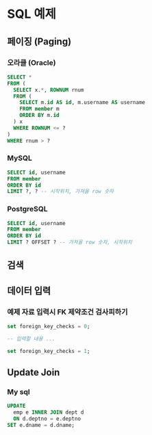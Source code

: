 # SQL 예제

## 페이징 (Paging)

### 오라클 (Oracle)

```sql
SELECT *
FROM (
  SELECT x.*, ROWNUM rnum
  FROM (
    SELECT m.id AS id, m.username AS username
    FROM member m
    ORDER BY m.id
  ) x
  WHERE ROWNUM <= ?
)
WHERE rnum > ?
```

### MySQL

```sql
SELECT id, username
FROM member
ORDER BY id
LIMIT ?, ? -- 시작위치, 가져올 row 숫자
```

### PostgreSQL

```sql
SELECT id, username
FROM member
ORDER BY id
LIMIT ? OFFSET ? -- 가져올 row 숫자, 시작위치
```

## 검색

## 데이터 입력

### 예제 자료 입력시 FK 제약조건 검사피하기

```sql
set foreign_key_checks = 0;

-- 입력할 내용 ...

set foreign_key_checks = 1;
```

## Update Join

### My sql

```sql
UPDATE
  emp e INNER JOIN dept d
  ON d.deptno = e.deptno
SET e.dname = d.dname;
```
